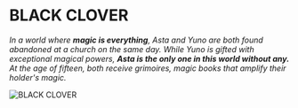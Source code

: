 # **BLACK CLOVER**
 *In a world where **magic is everything**, Asta and Yuno are both found abandoned at a church on the same day. While Yuno is gifted with exceptional magical powers, **Asta is the only one in this world without any.** At the age of fifteen, both receive grimoires, magic books that amplify their holder's magic.*

![BLACK CLOVER](https://static.wikia.nocookie.net/dubbing9585/images/f/f5/Black_Clover.jpg)
